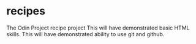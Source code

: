 # recipes
The Odin Project recipe project
This will have demonstrated basic HTML skills. 
This will have demonstrated ability to use git and github.